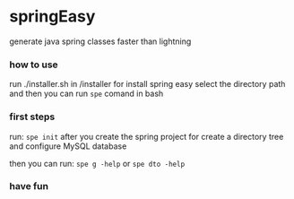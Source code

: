 # springEasy
generate java spring classes faster than lightning

### how to use
run ./installer.sh in /installer for install spring easy 
select the directory path and then you can run ```spe``` comand in bash

### first steps
run: ```spe init``` after you create the spring project for create a directory tree and configure MySQL database

then you can run: ```spe g -help``` or ```spe dto -help```

### have fun
